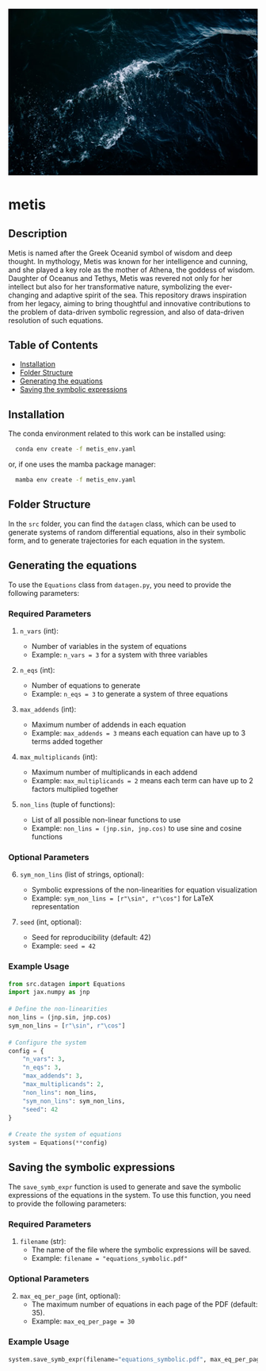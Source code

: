 ![Metis Logo](metis_logo.jpg)

# metis

## Description
Metis is named after the Greek Oceanid symbol of wisdom and deep thought. In mythology, Metis was known for her intelligence and cunning, and she played a key role as the mother of Athena, the goddess of wisdom. Daughter of Oceanus and Tethys, Metis was revered not only for her intellect but also for her transformative nature, symbolizing the ever-changing and adaptive spirit of the sea. This repository draws inspiration from her legacy, aiming to bring thoughtful and innovative contributions to the problem of data-driven symbolic regression, and also of data-driven resolution of such equations.

## Table of Contents
- [Installation](#installation)
- [Folder Structure](#folder-structure)
- [Generating the equations](#generating-the-equations)
- [Saving the symbolic expressions](#saving-the-symbolic-expressions)

## Installation
The conda environment related to this work can be installed using:
```bash
  conda env create -f metis_env.yaml
```
or, if one uses the mamba package manager:
```bash
  mamba env create -f metis_env.yaml
```

## Folder Structure
In the `src` folder, you can find the `datagen` class, which can be used to generate systems of random differential equations, also in their symbolic form, and to generate trajectories for each equation in the system.

## Generating the equations

To use the `Equations` class from `datagen.py`, you need to provide the following parameters:

### Required Parameters

1. `n_vars` (int): 
   - Number of variables in the system of equations
   - Example: `n_vars = 3` for a system with three variables

2. `n_eqs` (int):
   - Number of equations to generate
   - Example: `n_eqs = 3` to generate a system of three equations

3. `max_addends` (int):
   - Maximum number of addends in each equation
   - Example: `max_addends = 3` means each equation can have up to 3 terms added together

4. `max_multiplicands` (int):
   - Maximum number of multiplicands in each addend
   - Example: `max_multiplicands = 2` means each term can have up to 2 factors multiplied together

5. `non_lins` (tuple of functions):
   - List of all possible non-linear functions to use
   - Example: `non_lins = (jnp.sin, jnp.cos)` to use sine and cosine functions

### Optional Parameters

6. `sym_non_lins` (list of strings, optional):
   - Symbolic expressions of the non-linearities for equation visualization
   - Example: `sym_non_lins = [r"\sin", r"\cos"]` for LaTeX representation

7. `seed` (int, optional):
   - Seed for reproducibility (default: 42)
   - Example: `seed = 42`

### Example Usage

```python
from src.datagen import Equations
import jax.numpy as jnp

# Define the non-linearities
non_lins = (jnp.sin, jnp.cos)
sym_non_lins = [r"\sin", r"\cos"]

# Configure the system
config = {
    "n_vars": 3,
    "n_eqs": 3,
    "max_addends": 3,
    "max_multiplicands": 2,
    "non_lins": non_lins,
    "sym_non_lins": sym_non_lins,
    "seed": 42
}

# Create the system of equations
system = Equations(**config)
```

## Saving the symbolic expressions

The `save_symb_expr` function is used to generate and save the symbolic expressions of the equations in the system. To use this function, you need to provide the following parameters:

### Required Parameters

1. `filename` (str): 
   - The name of the file where the symbolic expressions will be saved.
   - Example: `filename = "equations_symbolic.pdf"`

### Optional Parameters

2. `max_eq_per_page` (int, optional):
   - The maximum number of equations in each page of the PDF (default: 35).
   - Example: `max_eq_per_page = 30`

### Example Usage

```python
system.save_symb_expr(filename="equations_symbolic.pdf", max_eq_per_page=30)
```
````
